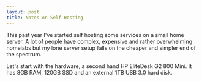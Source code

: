 ```yaml
---
layout: post
title: Notes on Self Hosting
---
```


This past year I've started self hosting some services on a small home server. A lot of people have complex, expensive and rather overwhelming homelabs but my lone server setup falls on the cheaper and simpler end of the spectrum. 

Let's start with the hardware, a second hand HP EliteDesk G2 800 Mini. It has 8GB RAM, 120GB SSD and an external 1TB USB 3.0 hard disk.